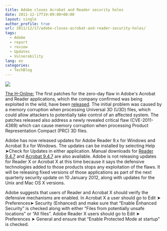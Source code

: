 ```yaml
---
title: Adobe closes Acrobat and Reader security holes
date: 2011-12-17T19:09:00+00:00
layout: single
author_profile: true
url: 2011/12/17/adobe-closes-acrobat-and-reader-security-holes/
tags:
  - Adobe
  - report
  - review
  - Updates
  - Vulnerability
lang: en
categories: 
  - TechBlog
---
```

![](http://1.bp.blogspot.com/-XpllBUvjElA/TuzhGgTYqOI/AAAAAAAAEWQ/6-eeLKvIM40/s1600/adobe+reader.jpg)

[The H-Online:](http://www.h-online.com/) The first patches for the zero-day flaw in Adobe's Acrobat and Reader applications, which the company confirmed was being exploited in the wild, have been [released](http://www.adobe.com/support/security/bulletins/apsb11-30.html). The initial problem was caused by a memory corruption when processing Universal 3D (U3D) files, which could allow attackers to potentially take control of an affected system. The patches released also address a newly revealed critical flaw (CVE-2011-4369) which can cause memory corruption when processing Product Representation Compact (PRC) 3D files.

Adobe has now released updates for Adobe Reader 9.x for Windows and Acrobat 9.x for Windows. The updates can be installed by selecting Help ➤Check for Updates in either application. Manual downloads for [Reader 9.4.7](http://www.adobe.com/support/downloads/detail.jsp?ftpID=5319) and [Acrobat 9.4.7](http://www.adobe.com/support/downloads/detail.jsp?ftpID=5320) are also available. Adobe is not releasing updates for Reader X or Acrobat X at this time because it says the defensive technologies added to those products stops any exploitation of the flaws. It will be releasing fixed versions of those applications as part of the next quarterly security update on 10 January 2012, along with updates for the Unix and Mac OS X versions.

Adobe suggests that users of Reader and Acrobat X should verify the defensive mechanisms are enabled. In Acrobat X a user should go to Edit ➤ Preferences➤ Security (Enhanced) and make sure that “Enable Enhanced Security” is checked along with either “Files from potentially unsafe locations” or “All files”. Adobe Reader X users should go to Edit ➤ Preferences ➤ General and ensure that “Enable Protected Mode at startup” is checked.
